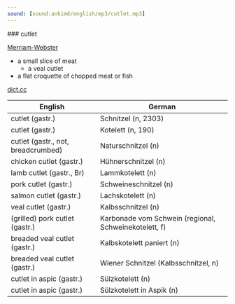 ```yaml
---
sound: [sound:ankimd/english/mp3/cutlet.mp3]
---
```


\### cutlet

[Merriam-Webster](https://www.merriam-webster.com/dictionary/cutlet)

- a small slice of meat
    - a veal cutlet
- a flat croquette of chopped meat or fish

[dict.cc](https://www.dict.cc/cutlet)

| English        | German       |
| -------------- | ------------ |
| cutlet (gastr.) | Schnitzel (n, 2303) |
| cutlet (gastr.) | Kotelett (n, 190) |
| cutlet (gastr., not, breadcrumbed) | Naturschnitzel (n) |
| chicken cutlet (gastr.) | Hühnerschnitzel (n) |
| lamb cutlet (gastr., Br) | Lammkotelett (n) |
| pork cutlet (gastr.) | Schweineschnitzel (n) |
| salmon cutlet (gastr.) | Lachskotelett (n) |
| veal cutlet (gastr.) | Kalbsschnitzel (n) |
| (grilled) pork cutlet (gastr.) | Karbonade vom Schwein (regional, Schweinekotelett, f) |
| breaded veal cutlet (gastr.) | Kalbskotelett paniert (n) |
| breaded veal cutlet (gastr.) | Wiener Schnitzel (Kalbsschnitzel, n) |
| cutlet in aspic (gastr.) | Sülzkotelett (n) |
| cutlet in aspic (gastr.) | Sülzkotelett in Aspik (n) |
